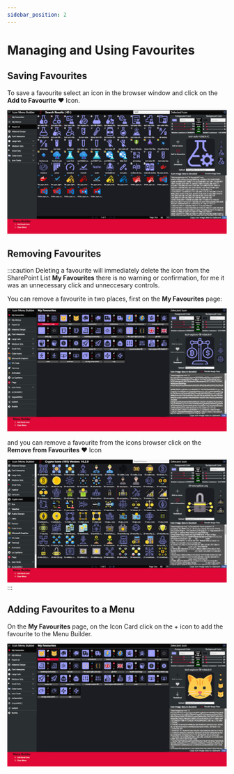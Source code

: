 ```yaml
---
sidebar_position: 2
---
```


# Managing and Using Favourites

## Saving Favourites

To save a favourite select an icon in the browser window and click on the __Add to Favourite__ ❤️ Icon.

![Save Favourite](../assets/save-fav.gif)

## Removing Favourites

:::caution
Deleting a favourite will immediately delete the icon from the SharePoint List __My Favourites__ there is no warning or confirmation, for me it was an unnecessary click and unneccesary controls.


You can remove a favourite in two places, first on the __My Favourites__ page:

![Remove Favourite](../assets/delete-fav-myfav-screen.gif)

and you can remove a favourite from the icons browser click on the __Remove from Favourites__ ❤️ Icon

![Remove Favourite](../assets/delete-fav-icon-screen.gif)
:::
## Adding Favourites to a Menu

On the __My Favourites__ page,  on the Icon Card click on the + icon to add the favourite to the Menu Builder.

![Add Favourite to Menu](../assets/add-fav-to-menu.gif)